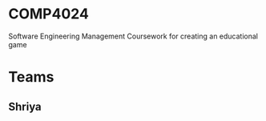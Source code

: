 # COMP4024
Software Engineering Management Coursework for creating an educational game
# Teams

## Shriya